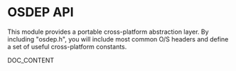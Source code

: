 # OSDEP API

This module provides a portable cross-platform abstraction layer.
By including "osdep.h", you will include most common O/S headers and define
a set of useful cross-platform constants.

DOC_CONTENT
